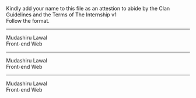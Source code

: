 
Kindly add your name to this file as an attestion to abide by the Clan Guidelines and the Terms of The Internship v1
<br/> Follow the format.<br/> 
___
Mudashiru Lawal<br/>
Front-end Web
___
Mudashiru Lawal <br/>
Front-end Web
___
Mudashiru Lawal <br/>
Front-end Web
